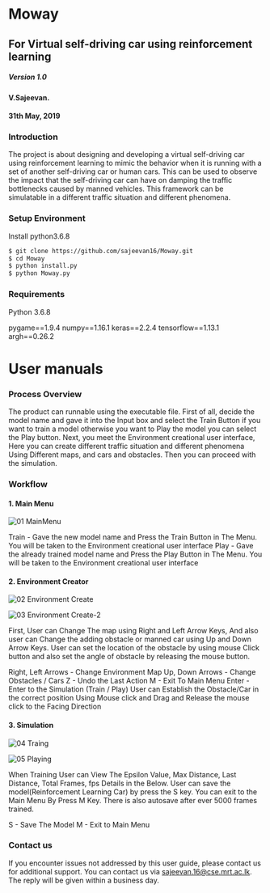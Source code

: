 # Moway

## For Virtual self-driving car using reinforcement learning

##### Version 1.0

#### V.Sajeevan.

#### 31th May, 2019


### Introduction

The project is about designing and developing a virtual self-driving car using
reinforcement learning to mimic the behavior when it is running with a set of another
self-driving car or human cars. This can be used to observe the impact that the
self-driving car can have on damping the traffic bottlenecks caused by manned vehicles.
This framework can be simulatable in a different traffic situation and different
phenomena.

### Setup Environment


Install python3.6.8

```sh
$ git clone https://github.com/sajeevan16/Moway.git
$ cd Moway
$ python install.py
$ python Moway.py
```

### Requirements

Python 3.6.8

pygame==1.9.4
numpy==1.16.1
keras==2.2.4
tensorflow==1.13.1
argh==0.26.2

# User manuals

### Process Overview

The product can runnable using the executable file. First of all, decide the model name
and gave it into the Input box and select the Train Button if you want to train a model
otherwise you want to Play the model you can select the Play button. Next, you meet the
Environment creational user interface, Here you can create different traffic situation and
different phenomena Using Different maps, and cars and obstacles. Then you can
proceed with the simulation.

### Workflow

#### 1. Main Menu

![01  MainMenu](https://user-images.githubusercontent.com/37554141/58656630-4d50e600-833a-11e9-9918-c3c17e4c6177.png)

Train - Gave the new model name and Press the Train Button in The Menu. You
will be taken to the Environment creational user interface
Play - Gave the already trained model name and Press the Play Button in The
Menu. You will be taken to the Environment creational user interface

#### 2. Environment Creator

![02  Environment Create](https://user-images.githubusercontent.com/37554141/58656664-593ca800-833a-11e9-900a-b7af21bbb2d2.png)


![03  Environment Create-2](https://user-images.githubusercontent.com/37554141/58656672-5b9f0200-833a-11e9-9986-f50c40f0aef4.png)

First, User can Change The map using Right and Left Arrow Keys, And also user
can Change the adding obstacle or manned car using Up and Down Arrow Keys.
User can set the location of the obstacle by using mouse Click button and also set
the angle of obstacle by releasing the mouse button.

Right, Left Arrows     -     Change Environment Map
Up, Down Arrows     -     Change Obstacles / Cars
Z     -     Undo the Last Action
M     -     Exit To Main Menu
Enter     -     Enter to the Simulation (Train / Play)
User can Establish the Obstacle/Car in the correct position Using Mouse click
and Drag and Release the mouse click to the Facing Direction

#### 3. Simulation

![04  Traing](https://user-images.githubusercontent.com/37554141/58656683-5e99f280-833a-11e9-83c9-9ea54548acb8.png)


![05  Playing](https://user-images.githubusercontent.com/37554141/58656689-6194e300-833a-11e9-8ffa-163e52615e6a.png)


When Training User can View The Epsilon Value, Max Distance, Last Distance,
Total Frames, fps Details in the Below. User can save the model(Reinforcement
Learning Car) by press the S key. You can exit to the Main Menu By Press M Key.
There is also autosave after ever 5000 frames trained.

S     -     Save The Model
M     -     Exit to Main Menu

### Contact us

If you encounter issues not addressed by this user guide, please contact us for additional
support. You can contact us via ​sajeevan.16@cse.mrt.ac.lk​. The reply will be given within a
business day.

